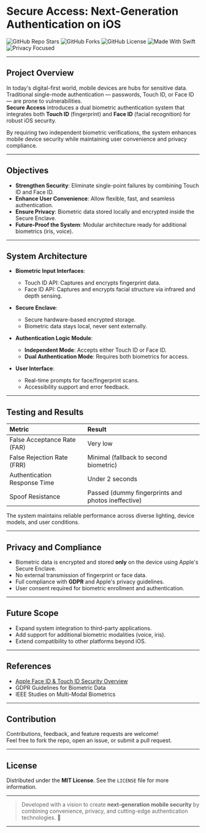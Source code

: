 #  Secure Access: Next-Generation Authentication on iOS

![GitHub Repo Stars](https://img.shields.io/github/stars/Mounikanarra2706/Secure-Access-next-gen-Authentication-on-iOS-Application?style=social)
![GitHub Forks](https://img.shields.io/github/forks/Mounikanarra2706/Secure-Access-next-gen-Authentication-on-iOS-Application?style=social)
![GitHub License](https://img.shields.io/github/license/Mounikanarra2706/Secure-Access-next-gen-Authentication-on-iOS-Application)
![Made With Swift](https://img.shields.io/badge/Made%20with-Swift-orange.svg)
![Privacy Focused](https://img.shields.io/badge/Privacy-Focused-brightgreen)

---

## Project Overview

In today's digital-first world, mobile devices are hubs for sensitive data. Traditional single-mode authentication — passwords, Touch ID, or Face ID — are prone to vulnerabilities.  
**Secure Access** introduces a dual biometric authentication system that integrates both **Touch ID** (fingerprint) and **Face ID** (facial recognition) for robust iOS security.

By requiring two independent biometric verifications, the system enhances mobile device security while maintaining user convenience and privacy compliance.

---

## Objectives

- **Strengthen Security**: Eliminate single-point failures by combining Touch ID and Face ID.
- **Enhance User Convenience**: Allow flexible, fast, and seamless authentication.
- **Ensure Privacy**: Biometric data stored locally and encrypted inside the Secure Enclave.
- **Future-Proof the System**: Modular architecture ready for additional biometrics (iris, voice).

---

##  System Architecture

- **Biometric Input Interfaces**:
  - Touch ID API: Captures and encrypts fingerprint data.
  - Face ID API: Captures and encrypts facial structure via infrared and depth sensing.
  
- **Secure Enclave**:
  - Secure hardware-based encrypted storage.
  - Biometric data stays local, never sent externally.

- **Authentication Logic Module**:
  - **Independent Mode**: Accepts either Touch ID or Face ID.
  - **Dual Authentication Mode**: Requires both biometrics for access.

- **User Interface**:
  - Real-time prompts for face/fingerprint scans.
  - Accessibility support and error feedback.

---

## Testing and Results

| **Metric**                  | **Result** |
|:------------------------------|:-----------|
| False Acceptance Rate (FAR)    | Very low  |
| False Rejection Rate (FRR)     | Minimal (fallback to second biometric) |
| Authentication Response Time  | Under 2 seconds |
| Spoof Resistance              | Passed (dummy fingerprints and photos ineffective) |

The system maintains reliable performance across diverse lighting, device models, and user conditions.

---

## Privacy and Compliance

- Biometric data is encrypted and stored **only** on the device using Apple's Secure Enclave.
- No external transmission of fingerprint or face data.
- Full compliance with **GDPR** and Apple's privacy guidelines.
- User consent required for biometric enrollment and authentication.

---

##  Future Scope

- Expand system integration to third-party applications.
- Add support for additional biometric modalities (voice, iris).
- Extend compatibility to other platforms beyond iOS.

---

##  References

- [Apple Face ID & Touch ID Security Overview](https://support.apple.com/guide/security/face-id-security-sec59b0b31ff/web)
- GDPR Guidelines for Biometric Data
- IEEE Studies on Multi-Modal Biometrics

---

## Contribution

Contributions, feedback, and feature requests are welcome!  
Feel free to fork the repo, open an issue, or submit a pull request.

---

## License

Distributed under the **MIT License**. See the `LICENSE` file for more information.

---

> Developed with a vision to create **next-generation mobile security** by combining convenience, privacy, and cutting-edge authentication technologies. 🚀

---
 


